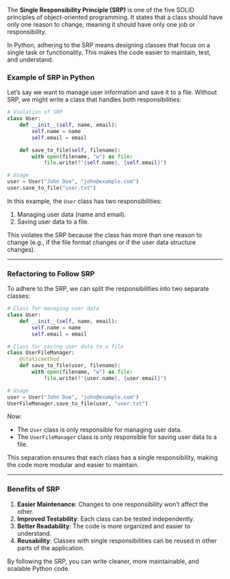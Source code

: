 The **Single Responsibility Principle (SRP)** is one of the five SOLID principles of object-oriented programming. It states that a class should have only one reason to change, meaning it should have only one job or responsibility.

In Python, adhering to the SRP means designing classes that focus on a single task or functionality. This makes the code easier to maintain, test, and understand.

### Example of SRP in Python

Let’s say we want to manage user information and save it to a file. Without SRP, we might write a class that handles both responsibilities:

```python
# Violation of SRP
class User:
    def __init__(self, name, email):
        self.name = name
        self.email = email

    def save_to_file(self, filename):
        with open(filename, "w") as file:
            file.write(f"{self.name}, {self.email}")

# Usage
user = User("John Doe", "john@example.com")
user.save_to_file("user.txt")
```

In this example, the `User` class has two responsibilities:
1. Managing user data (name and email).
2. Saving user data to a file.

This violates the SRP because the class has more than one reason to change (e.g., if the file format changes or if the user data structure changes).

---

### Refactoring to Follow SRP

To adhere to the SRP, we can split the responsibilities into two separate classes:

```python
# Class for managing user data
class User:
    def __init__(self, name, email):
        self.name = name
        self.email = email

# Class for saving user data to a file
class UserFileManager:
    @staticmethod
    def save_to_file(user, filename):
        with open(filename, "w") as file:
            file.write(f"{user.name}, {user.email}")

# Usage
user = User("John Doe", "john@example.com")
UserFileManager.save_to_file(user, "user.txt")
```

Now:
- The `User` class is only responsible for managing user data.
- The `UserFileManager` class is only responsible for saving user data to a file.

This separation ensures that each class has a single responsibility, making the code more modular and easier to maintain.

---

### Benefits of SRP
1. **Easier Maintenance**: Changes to one responsibility won’t affect the other.
2. **Improved Testability**: Each class can be tested independently.
3. **Better Readability**: The code is more organized and easier to understand.
4. **Reusability**: Classes with single responsibilities can be reused in other parts of the application.

By following the SRP, you can write cleaner, more maintainable, and scalable Python code.